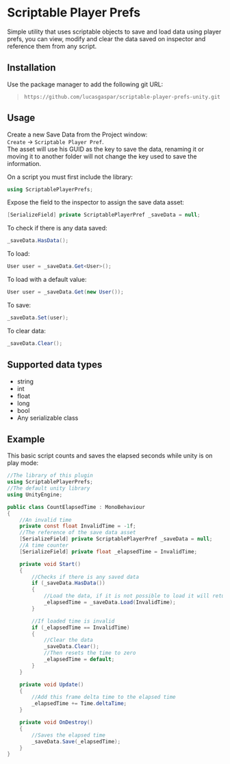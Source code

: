 # Scriptable Player Prefs
Simple utility that uses scriptable objects to save and load data using player prefs, you can view, modify and clear the data saved on inspector and reference them from any script.
## Installation
Use the package manager to add the following git URL:
>`https://github.com/lucasgaspar/scriptable-player-prefs-unity.git`
## Usage
Create a new Save Data from the Project window:  
`Create` -> `Scriptable Player Pref`.  
The asset will use his GUID as the key to save the data, renaming it or moving it to another folder will not change the key used to save the information.

On a script you must first include the library:  
```csharp
using ScriptablePlayerPrefs;
```  
Expose the field to the inspector to assign the save data asset:  
```csharp
[SerializeField] private ScriptablePlayerPref _saveData = null;
```  
To check if there is any data saved:  
```csharp
_saveData.HasData();
```  
To load:  
```csharp
User user = _saveData.Get<User>();
```  
To load with a default value:
```csharp
User user = _saveData.Get(new User());
```  
To save:  
```csharp
_saveData.Set(user);
```  
To clear data:  
```csharp
_saveData.Clear();
```  
## Supported data types
- string
- int
- float
- long
- bool
- Any serializable class  
## Example
This basic script counts and saves the elapsed seconds while unity is on play mode:
```csharp
//The library of this plugin
using ScriptablePlayerPrefs;
//The default unity library
using UnityEngine;

public class CountElapsedTime : MonoBehaviour
{
    //An invalid time
    private const float InvalidTime = -1f;
    //The reference of the save data asset
    [SerializeField] private ScriptablePlayerPref _saveData = null;
    //A time counter
    [SerializeField] private float _elapsedTime = InvalidTime;

    private void Start()
    {
        //Checks if there is any saved data
        if (_saveData.HasData())
        {
            //Load the data, if it is not possible to load it will return InvalidTime
            _elapsedTime = _saveData.Load(InvalidTime);
        }

        //If loaded time is invalid
        if (_elapsedTime == InvalidTime)
        {
            //Clear the data
            _saveData.Clear();
            //Then resets the time to zero
            _elapsedTime = default;
        }
    }

    private void Update()
    {
        //Add this frame delta time to the elapsed time
        _elapsedTime += Time.deltaTime;
    }

    private void OnDestroy()
    {
        //Saves the elapsed time
        _saveData.Save(_elapsedTime);
    }
}
```
